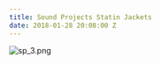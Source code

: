 ```yaml
---
title: Sound Projects Statin Jackets
date: 2018-01-28 20:08:00 Z
---
```


![sp_3.png](/uploads/sp_3.png)